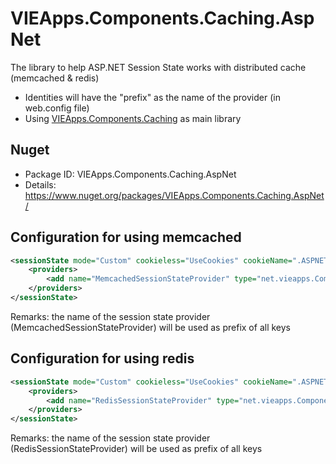 # VIEApps.Components.Caching.AspNet
The library to help ASP.NET Session State works with distributed cache (memcached & redis)
- Identities will have the "prefix" as the name of the provider (in web.config file)
- Using [VIEApps.Components.Caching](https://github.com/vieapps/Components.Caching) as main library
## Nuget
- Package ID: VIEApps.Components.Caching.AspNet
- Details: https://www.nuget.org/packages/VIEApps.Components.Caching.AspNet/
## Configuration for using memcached
```xml
<sessionState mode="Custom" cookieless="UseCookies" cookieName=".ASPNET-Session-ID" regenerateExpiredSessionId="true" customProvider="MemcachedSessionStateProvider">
	<providers>
		<add name="MemcachedSessionStateProvider" type="net.vieapps.Components.Caching.AspNet.MemcachedSessionStateProvider, VIEApps.Components.Caching.AspNet" />
	</providers>
</sessionState>
```
Remarks: the name of the session state provider (MemcachedSessionStateProvider) will be used as prefix of all keys
## Configuration for using redis
```xml
<sessionState mode="Custom" cookieless="UseCookies" cookieName=".ASPNET-Session-ID" regenerateExpiredSessionId="true" customProvider="RedisSessionStateProvider">
	<providers>
		<add name="RedisSessionStateProvider" type="net.vieapps.Components.Caching.AspNet.RedisSessionStateProvider, VIEApps.Components.Caching.AspNet" />
	</providers>
</sessionState>
```
Remarks: the name of the session state provider (RedisSessionStateProvider) will be used as prefix of all keys